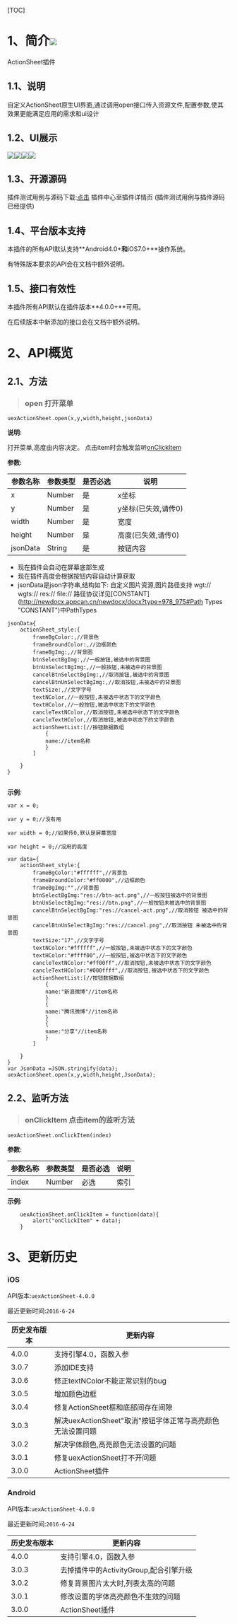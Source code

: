 [TOC]
# 1、简介[![](http://appcan-download.oss-cn-beijing.aliyuncs.com/%E5%85%AC%E6%B5%8B%2Fgf.png)]() 
ActionSheet插件
## 1.1、说明
自定义ActionSheet原生UI界面,通过调用open接口传入资源文件,配置参数,使其效果更能满足应用的需求和ui设计
## 1.2、UI展示
![](http://plugin.appcan.cn/pluginimg/162850y2015o8u11og.jpg)![](http://plugin.appcan.cn/pluginimg/170136f2015b8u11na.jpg)![](http://plugin.appcan.cn/pluginimg/170127y2015d8y11kf.jpg)![](http://plugin.appcan.cn/pluginimg/165111f2015o8w11la.jpg)

## 1.3、开源源码
插件测试用例与源码下载:[点击](http://plugin.appcan.cn/details.html?id=417_index) 插件中心至插件详情页 (插件测试用例与插件源码已经提供)

## 1.4、平台版本支持

本插件的所有API默认支持**Android4.0+**和**iOS7.0+**操作系统。

有特殊版本要求的API会在文档中额外说明。

## 1.5、接口有效性

本插件所有API默认在插件版本**4.0.0+**可用。

在后续版本中新添加的接口会在文档中额外说明。
# 2、API概览

## 2.1、方法

> ### open 打开菜单

`uexActionSheet.open(x,y,width,height,jsonData)`

**说明:**

打开菜单,高度由内容决定。
点击item时会触发监听[onClickItem](#onClickItem) 

**参数:**

| 参数名称     | 参数类型   | 是否必选 | 说明           |
| -------- | ------ | ---- | ------------ |
| x        | Number | 是    | x坐标          |
| y        | Number | 是    | y坐标(已失效,请传0) |
| width    | Number | 是    | 宽度           |
| height   | Number | 是    | 高度(已失效,请传0)  |
| jsonData | String | 是    | 按钮内容         |

* 现在插件会自动在屏幕底部生成
* 现在插件高度会根据按钮内容自动计算获取
* jsonData是json字符串,结构如下:
  自定义图片资源,图片路径支持 wgt:// wgts:// res:// file://  路径协议详见[CONSTANT](http://newdocx.appcan.cn/newdocx/docx?type=978_975#Path Types "CONSTANT")中PathTypes

```
jsonData{
	actionSheet_style:{
		frameBgColor:,//背景色	
		frameBroundColor:,//边框颜色
		frameBgImg:,//背景图
		btnSelectBgImg:,//一般按钮,被选中的背景图
		btnUnSelectBgImg:,//一般按钮,未被选中的背景图
		cancelBtnSelectBgImg:,//取消按钮,被选中的背景图
		cancelBtnUnSelectBgImg:,//取消按钮,未被选中的背景图
		textSize:,//文字字号
		textNColor,//一般按钮,未被选中状态下的文字颜色
		textHColor,//一般按钮,被选中状态下的文字颜色
		cancleTextNColor,//取消按钮,未被选中状态下的文字颜色
		cancleTextHColor,//取消按钮,被选中状态下的文字颜色
		actionSheetList:[//按钮数据数组
			{
			name://item名称
			}
		]
			
	}
}
	
```



**示例:**

```
var x = 0;
        
var y = 0;//没有用
        
var width = 0;//如果传0,默认是屏幕宽度
        
var height = 0;//没用的高度
        
var data={
	actionSheet_style:{
		frameBgColor:"#ffffff",//背景色	
		frameBroundColor:"#ff0000",//边框颜色
		frameBgImg:"",//背景图
		btnSelectBgImg:"res://btn-act.png",//一般按钮被选中的背景图
		btnUnSelectBgImg:"res://btn.png",//一般按钮未被选中的背景图
		cancelBtnSelectBgImg:"res://cancel-act.png",//取消按钮 被选中的背景图
		cancelBtnUnSelectBgImg:"res://cancel.png",//取消按钮 未被选中的背景图
		textSize:"17",//文字字号
		textNColor:"#ffffff",//一般按钮,未被选中状态下的文字颜色
		textHColor:"#ffff00",//一般按钮,被选中状态下的文字颜色
		cancleTextNColor:"#ff00ff",//取消按钮,未被选中状态下的文字颜色
		cancleTextHColor:"#000ffff",//取消按钮,被选中状态下的文字颜色
		actionSheetList:[//按钮数据数组
			{
			name:"新浪微博"//item名称
			}
			{
			name:"腾讯微博"//item名称
			}
			{
			name:"分享"//item名称
			}
		]
			
	}
} 
var JsonData =JSON.stringify(data);   
uexActionSheet.open(x,y,width,height,JsonData);           

```

## 2.2、监听方法

> ###  onClickItem 点击item的监听方法

`uexActionSheet.onClickItem(index)	`	

**参数:**


| 参数名称  | 参数类型   | 是否必选 | 说明   |
| ----- | ------ | ---- | ---- |
| index | Number | 必选   | 索引   |




**示例:**

```
    uexActionSheet.onClickItem = function(data){
        alert("onClickItem" + data);
    }
```
# 3、更新历史

### iOS

API版本:`uexActionSheet-4.0.0`

最近更新时间:`2016-6-24`

| 历史发布版本 | 更新内容                                  |
| ------ | ------------------------------------- |
| 4.0.0  | 支持引擎4.0，函数入参                          |
| 3.0.7  | 添加IDE支持                               |
| 3.0.6  | 修正textNColor不能正常识别的bug                |
| 3.0.5  | 增加颜色边框                                |
| 3.0.4  | 修复ActionSheet框和底部间存在间隙                |
| 3.0.3  | 解决uexActionSheet"取消"按钮字体正常与高亮颜色无法设置问题 |
| 3.0.2  | 解决字体颜色,高亮颜色无法设置的问题                    |
| 3.0.1  | 修复uexActionSheet打不开问题                 |
| 3.0.0  | ActionSheet插件                         |

### Android

API版本:`uexActionSheet-4.0.0`

最近更新时间:`2016-6-24`

| 历史发布版本 | 更新内容                       |
| ------ | -------------------------- |
| 4.0.0  | 支持引擎4.0，函数入参               |
| 3.0.3  | 去掉插件中的ActivityGroup,配合引擎升级 |
| 3.0.2  | 修复背景图片太大时,列表太高的问题          |
| 3.0.1  | 修改设置的字体高亮颜色不生效的问题          |
| 3.0.0  | ActionSheet插件              |
